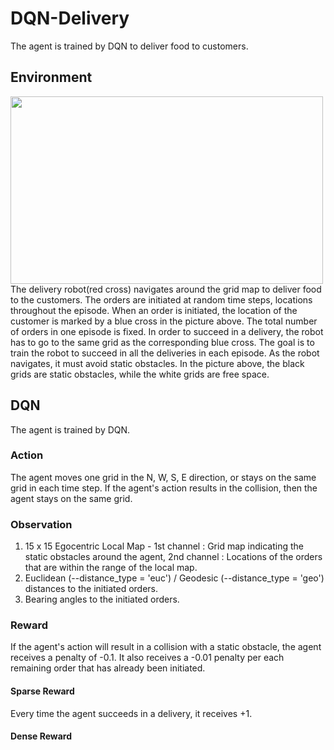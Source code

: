 # DQN-Delivery
The agent is trained by DQN to deliver food to customers.  
## Environment
<img src="https://user-images.githubusercontent.com/86182918/124696488-25bca680-df20-11eb-82c4-00452757d20c.gif" width="500" height="300">
   The delivery robot(red cross) navigates around the grid map to deliver food to the customers. The orders are initiated at random time steps, locations throughout the episode. When an order is initiated, the location of the customer is marked by a blue cross in the picture above. The total number of orders in one episode is fixed. In order to succeed in a delivery, the robot has to go to the same grid as the corresponding blue cross. The goal is to train the robot to succeed in all the deliveries in each episode. As the robot navigates, it must avoid static obstacles. In the picture above, the black grids are static obstacles, while the white grids are free space.

## DQN
The agent is trained by DQN.
### Action
The agent moves one grid in the N, W, S, E direction, or stays on the same grid in each time step.
If the agent's action results in the collision, then the agent stays on the same grid.
### Observation
1. 15 x 15 Egocentric Local Map - 1st channel : Grid map indicating the static obstacles around the agent, 2nd channel : Locations of the orders that are within the range of the local map.
2. Euclidean (--distance_type = 'euc') / Geodesic (--distance_type = 'geo') distances to the initiated orders.
3. Bearing angles to the initiated orders.
### Reward
If the agent's action will result in a collision with a static obstacle, the agent receives a penalty of -0.1. It also receives a -0.01 penalty per each remaining order that has already been initiated.
#### Sparse Reward
Every time the agent succeeds in a delivery, it receives +1.
#### Dense Reward
